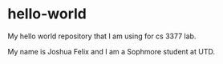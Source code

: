 # hello-world
My hello world repository that I am using for cs 3377 lab.

My name is Joshua Felix and I am a Sophmore student at UTD. 
